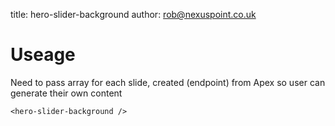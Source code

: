 title:  hero-slider-background
author: rob@nexuspoint.co.uk
    
#   Useage

Need to pass array for each slide, created (endpoint) from Apex so user can generate their own content

```
<hero-slider-background />
```	